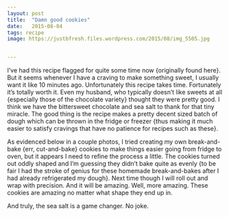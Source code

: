 ```yaml
---
layout: post
title:  "Damn good cookies"
date:   2015-08-04
tags: recipe
image: https://justbfresh.files.wordpress.com/2015/08/img_5505.jpg


---
```

I’ve had this recipe flagged for quite some time now {originally found here}. But it seems whenever I have a craving to make something sweet, I usually want it like 10 minutes ago. Unfortunately this recipe takes time. Fortunately it’s totally worth it. Even my husband, who typically doesn’t like sweets at all {especially those of the chocolate variety} thought they were pretty good. I think we have the bittersweet chocolate and sea salt to thank for that tiny miracle. The good thing is the recipe makes a pretty decent sized batch of dough which can be thrown in the fridge or freezer {thus making it much easier to satisfy cravings that have no patience for recipes such as these}.

As evidenced below in a couple photos, I tried creating my own break-and-bake {err, cut-and-bake} cookies to make things easier going from fridge to oven, but it appears I need to refine the process a little. The cookies turned out oddly shaped and I’m guessing they didn’t bake quite as evenly {to be fair I had the stroke of genius for these homemade break-and-bakes after I had already refrigerated my dough}. Next time though I will roll out and wrap with precision. And it will be amazing. Well, more amazing. These cookies are amazing no matter what shape they end up in.

And truly, the sea salt is a game changer. No joke.